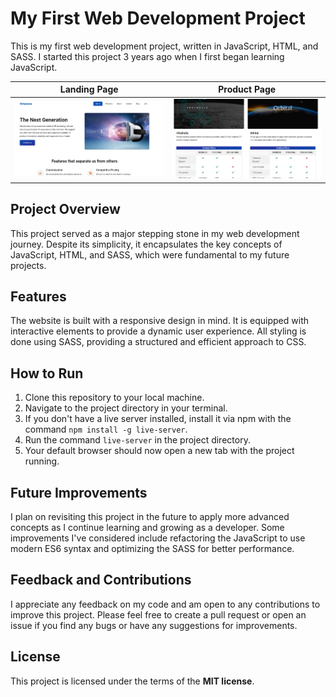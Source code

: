 # My First Web Development Project

This is my first web development project, written in JavaScript, HTML, and SASS. I started this project 3 years ago when I first began learning JavaScript.

Landing Page | Product Page
:-------------------------:|:-------------------------:
![Landing Page Preview](./assets/image1.png)  | ![Product Page Preview](./assets/image2.png)




## Project Overview

This project served as a major stepping stone in my web development journey. Despite its simplicity, it encapsulates the key concepts of JavaScript, HTML, and SASS, which were fundamental to my future projects.

## Features

The website is built with a responsive design in mind. It is equipped with interactive elements to provide a dynamic user experience. All styling is done using SASS, providing a structured and efficient approach to CSS.

## How to Run

1. Clone this repository to your local machine.
2. Navigate to the project directory in your terminal.
3. If you don't have a live server installed, install it via npm with the command `npm install -g live-server`.
4. Run the command `live-server` in the project directory.
5. Your default browser should now open a new tab with the project running.

## Future Improvements

I plan on revisiting this project in the future to apply more advanced concepts as I continue learning and growing as a developer. Some improvements I've considered include refactoring the JavaScript to use modern ES6 syntax and optimizing the SASS for better performance.

## Feedback and Contributions

I appreciate any feedback on my code and am open to any contributions to improve this project. Please feel free to create a pull request or open an issue if you find any bugs or have any suggestions for improvements.

## License

This project is licensed under the terms of the **MIT license**.